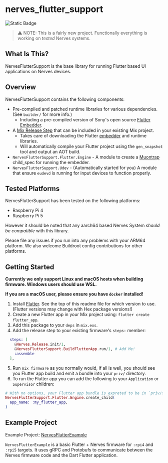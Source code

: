 # nerves_flutter_support

![Static Badge](https://img.shields.io/badge/Flutter%20Version-v3.72.2-cyan?style=plastic&labelColor=black&color=blue)

> ⚠️ NOTE: This is a fairly new project. Functionally everything is working on _tested_ Nerves systems.

## What Is This?

NervesFlutterSupport is the base library for running Flutter based UI applications on Nerves devices.

## Overview

NervesFlutterSupport contains the following components:

* Pre-compiled and patched runtime libraries for various dependencies. (See `builder/` for more info.)
  * Including a pre-compiled version of Sony's open source [Flutter Embedder](https://github.com/sony/flutter-embedded-linux).
* A [Mix Release Step](https://hexdocs.pm/mix/1.18.2/Mix.Tasks.Release.html#module-steps) that can be included in your existing Mix project.
  * Takes care of downloading the Flutter [embedder](https://github.com/sony/flutter-embedded-linux) and runtime libraries.
  * Will automatically compile your Flutter project using the `gen_snapshot` tool and output an AOT build.
* `NervesFlutterSupport.Flutter.Engine` - A module to create a [Muontrap](https://hexdocs.pm/muontrap/readme.html) child_spec for running the embedder.
* `NervesFlutterSupport.Udev` - (Automatically started for you) A module that ensure `eudevd` is running for input devices to function properly.

## Tested Platforms

NervesFlutterSupport has been tested on the following platforms:

* Raspberry Pi 4
* Raspberry Pi 5

However it should be noted that any aarch64 based Nerves System _should be compatible_ with this library.

Please file any issues if you run into any problems with your ARM64 platform. We also welcome Buildroot config contributions for other platforms.

## Getting Started

**Currently we only support Linux and macOS hosts when building firmware. Windows users should use WSL.**

**If you are a macOS user, please ensure you have `docker` installed!**

1. Install [Flutter](https://docs.flutter.dev/get-started/install). See the top of this readme file for which version to use. (Flutter versions may change with Hex package versions!)
2. Create a new Flutter app in your Mix project using: `flutter create flutter_app`.
3. Add this package to your `deps` in `mix.exs`.
4. Add the release step to your existing firmware's `steps:` member:
  ```elixir
    steps: [
      &Nerves.Release.init/1,
      &NervesFlutterSupport.BuildFlutterApp.run/1, # Add Me!
      :assemble
    ],
  ```
5. Run `mix firmware` as you normally would, if all is well, you should see you Flutter app build and emit a bundle into your `priv/` directory.
6. To run the Flutter app you can add the following to your `Application` or `Supervisor` children:
  ```elixir
  # With no options, your Flutter app bundle is expreted to be in `priv/flutter_app`
  NervesFlutterSupport.Flutter.Engine.create_child(
    app_name: :my_flutter_app,
  )
  ```

## Example Project

Example Project: [NervesFlutterExample](https://github.com/nerves-flutter/nerves_flutter_example)

`NervesFlutterExample` is a basic Flutter + Nerves firmware for `:rpi4` and `:rpi5` targets. It uses
gRPC and Protobufs to communicate between the Nerves firmware code and the Dart Flutter application.
